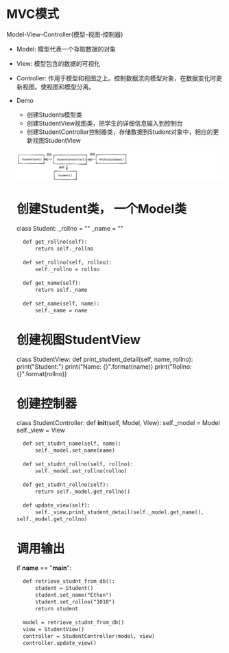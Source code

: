 # MVC模式
Model-View-Controller(模型-视图-控制器)
- Model: 模型代表一个存取数据的对象
- View: 模型包含的数据的可视化
- Controller: 作用于模型和视图之上。控制数据流向模型对象，在数据变化时更新视图。使视图和模型分离。
- Demo
    - 创建Students模型类
    - 创建StudentView视图类，把学生的详细信息输入到控制台
    - 创建StudentController控制器类，存储数据到Student对象中，相应的更新视图StudentView
      
    ![mvc](image/mvc.png)



    # 创建Student类， 一个Model类
    class Student:
        _rollno = ""
        _name = ""
    
        def get_rollno(self):
            return self._rollno
    
        def set_rollno(self, rollno):
            self._rollno = rollno
    
        def get_name(self):
            return self._name
    
        def set_name(self, name):
            self._name = name
    
    
    # 创建视图StudentView
    class StudentView:
        def print_student_detail(self, name, rollno):
            print("Student:")
            print("Name: {}".format(name))
            print("Rollno: {}".format(rollno))
    
    
    # 创建控制器
    class StudentController:
        def __init__(self, Model, View):
            self._model = Model
            self._view = View
    
        def set_studnt_name(self, name):
            self._model.set_name(name)
    
        def set_studnt_rollno(self, rollno):
            self._model.set_rollno(rollno)
    
        def get_studnt_rollno(self):
            return self._model.get_rollno()
    
        def update_view(self):
            self._view.print_student_detail(self._model.get_name(), self._model.get_rollno)
    
    
    # 调用输出
    if __name__ == "__main__":
    
        def retrieve_studnt_from_db():
            student = Student()
            student.set_name("Ethan")
            student.set_rollno("1010")
            return student
    
        model = retrieve_studnt_from_db()
        view = StudentView()
        controller = StudentController(model, view)
        controller.update_view()

  
